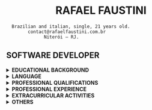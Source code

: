 <h1 align="center"> RAFAEL FAUSTINI</h1>

```
  Brazilian and italian, single, 21 years old.
        contact@rafaelfaustini.com.br
              Niterói – RJ.
```

## SOFTWARE DEVELOPER

<details><summary><b>EDUCATIONAL BACKGROUND</b></summary>

**Undergraduate in** ​Information Systems at University Center La Salle of Rio de Janeiro, 7º
semester.
</details>


<details><summary><b>LANGUAGE</b></summary>

Portuguese - Native

English - Proficient User - Understanding / Reading/ Writing Level: C

Italian - Basic User - Understanding / Reading / Writing Level: A

</details>

<details><summary><b>PROFESSIONAL QUALIFICATIONS</b></summary>

Young professional starting his career in the Information System area. Rafael is dedicated to
testing new programming functions since he was 11 years old.

Self taught and committed to his deliveries, Rafael already works with languages like Delphi
and Pascal, even before entering college.

Currently with a personal project of genetic algorithm and as strengths it is possible to highlight
its analytical profile, resilience and creativity.

</details>

<details><summary><b>PROFESSIONAL EXPERIENCE</b></summary>

**2tech Sistemas.** ​Jan 2020 - Now

**Role:** ​Software Developer Internship

Helps maintaining an asp legacy platform and migrating to Vue library and ASP .NET API.
Responsable for a new project using the vue.js framework. Being working with front-end and
back-end.

---

**CFM Energy Consultancy.** ​Sep 2018 - Nov 2018

**Role:** ​Software Developer Internship

Helped maintain the Earth4geo platform by implementing new features and fixing issues.
Working with Javascript programming languages ​​with React library basics, PHP, MySQL in
database manipulation. For mobile development Apache Cordova and Phonegap.

---


**Unilasalle RJ.** ​Jun 2018 - Sep 2018

**Role:** ​Researcher Student​.

Was part of research in immersive environments, having contact with basic arduino
manipulation and C programming.

---

**LA SALLE JÚNIOR.** ​Mar 2017 - Jul 2017.

**Role:** ​Information Systems consultant

Initially participated in the execution of projects and then was already acting as project
leader. At this stage there was the management of a small multidisciplinary team, as well as
close contact with the customer to understand the demand and possible negotiations.
Expertise in migrating an internal management site to a new format, using PHP, HTML,
JavaScript and CSS.
Participation in the improvement of customer registration system in PHP.

</details>

<details><summary><b>EXTRACURRICULAR ACTIVITIES</b></summary>

- Presentation of the transport pooling app Anima at the 3ª Technology and innovation week of
La Salle RJ’s university center
- English Proficiency exchange by Stafford House Study Holidays (UK)

</details>

<details><summary><b>OTHERS</b></summary>

Website: [http://www.rafaelfaustini.com.br](http://www.rafaelfaustini.com.br)

Github: [http://www.github.com/rafaelfaustini](http://www.github.com/rafaelfaustini)

</details>
